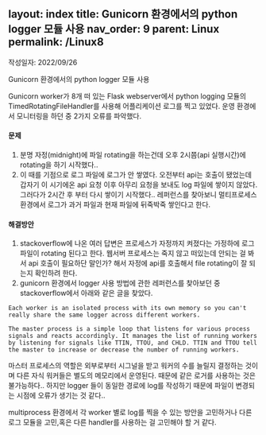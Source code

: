 
layout: index
title: Gunicorn 환경에서의 python logger 모듈 사용
nav_order: 9
parent: Linux
permalink: /Linux8
---

작성일자: 2022/09/26

Gunicorn 환경에서의 python logger 모듈 사용



Gunicorn worker가 8개 떠 있는 Flask webserver에서 python logging 모듈의 TimedRotatingFileHandler를 사용해 어플리케이션 로그를 찍고 있었다. 운영 환경에서 모니터링을 하던 중 2가지 오류를 파악했다.



#### 문제

1. 분명 자정(midnight)에 파일 rotating을 하는건데 오후 2시쯤(api 실행시간)에 rotating을 하기 시작했다.. 
2. 이 때를 기점으로 로그 파일에 로그가 안 쌓였다. 오전부터 api는 호출이 됐었는데 갑자기 이 시기에온 api 요청 이후 아무리 요청을 보내도 log 파일에 쌓이지 않았다. 그러다가 2시간 후 부터 다시 쌓이기 시작했다.. 레퍼런스를 찾아보니 멀티프로세스 환경에서 로그가 과거 파일과 현재 파일에 뒤죽박죽 쌓인다고 한다.



#### 해결방안

1. stackoverflow에 나온 여러 답변은 프로세스가 자정까지 켜졌다는 가정하에 로그 파일이 rotating 된다고 한다. 웹서버 프로세스는 죽지 않고 떠있는데 안되는 걸 봐서 api 호출이 필요하단 말인가? 해서 자정에 api를 호출해서 file rotating이 잘 되는지 확인하려 한다.
2. gunicorn 환경에서 logger 사용 방법에 관한 레퍼런스를 찾아보던 중 stackoverflow에서 아래와 같은 글을 찾았다.

```
Each worker is an isolated process with its own memory so you can't really share the same logger across different workers.

The master process is a simple loop that listens for various process signals and reacts accordingly. It manages the list of running workers by listening for signals like TTIN, TTOU, and CHLD. TTIN and TTOU tell the master to increase or decrease the number of running workers.
```

마스터 프로세스의 역할은 외부로부터 시그널을 받고 워커의 수를 늘릴지 결정하는 것이며 다른 자식 워커들은 별도의 메모리에서 운영된다. 때문에 같은 로거를 사용하는 것은 불가능하다.. 하지만 logger 들이 동일한 경로에 log를 작성하기 때문에 파일이 변경되는 시점에 오류가 생기는 것 같다..

multiprocess 환경에서 각 worker 별로 log를 찍을 수 있는 방안을 고민하거나 다른 로그 모듈을 고민,혹은 다른 handler를 사용하는 걸 고민해야 할 거 같다.